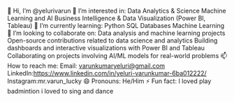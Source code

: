 👋 Hi, I’m @yelurivarun
👀 I’m interested in:
Data Analytics & Science
Machine Learning and AI
Business Intelligence & Data Visualization (Power BI, Tableau)
🌱 I’m currently learning:
Python
SQL Databases
Machine Learning 
💞️ I’m looking to collaborate on:
Data analysis and machine learning projects
Open-source contributions related to data science and analytics
Building dashboards and interactive visualizations with Power BI and Tableau
Collaborating on projects involving AI/ML models for real-world problems
📫 How to reach me:
Email: varunkumaryeluri@gmail.com
LinkedIn:https://www.linkedin.com/in/yeluri-varunkumar-6ba012222/
Instagram:mr.varun_lucky
😄 Pronouns:
He/Him
⚡ Fun fact:
I loved play badmintion 
i loved to sing and dance 
<!---
yelurivarun/yelurivarun is a ✨ special ✨ repository because its `README.md` (this file) appears on your GitHub profile.
You can click the Preview link to take a look at your changes.
--->

